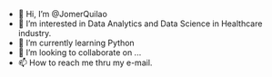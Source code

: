 - 👋 Hi, I’m @JomerQuilao
- 👀 I’m interested in Data Analytics and Data Science in Healthcare industry.
- 🌱 I’m currently learning Python
- 💞️ I’m looking to collaborate on ...
- 📫 How to reach me thru my e-mail.

<!---
JomerQuilao/JomerQuilao is a ✨ special ✨ repository because its `README.md` (this file) appears on your GitHub profile.
You can click the Preview link to take a look at your changes.
--->
